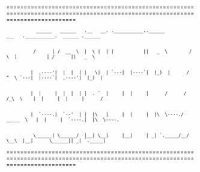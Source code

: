 ================================================================================================================================


               ______   ______   .__   __. .___________..______          ___   .___________.  ______ .______      


              /      | /  __  \  |  \ |  | |           ||   _  \        /   \  |           | /      ||   _  \     


             |  ,----'|  |  |  | |   \|  | `---|  |----`|  |_)  |      /  ^  \ `---|  |----`|  ,----'|  |_)  |    


             |  |     |  |  |  | |  . `  |     |  |     |      /      /  /_\  \    |  |     |  |     |      /     


             |  `----.|  `--'  | |  |\   |     |  |     |  |\  \----./  _____  \   |  |     |  `----.|  |\  \----.


              \______| \______/  |__| \__|     |__|     | _| `._____/__/     \__\  |__|      \______|| _| `._____|



================================================================================================================================

